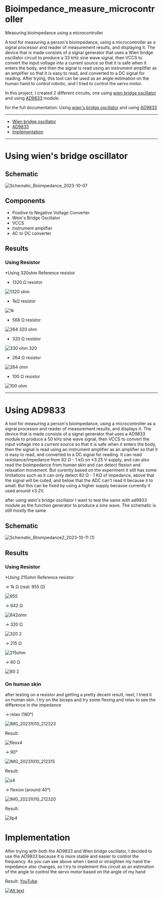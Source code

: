 # Bioimpedance_measure_microcontroller
Measuring bioimpedance using a microcontroller


A tool for measuring a person's bioimpedance, using a microcontroller as a signal processor and reader of measurement results, and displaying it. The device that is made consists of a signal generator that uses a Wien bridge oscillator circuit to produce a 33 kHz sine wave signal, then VCCS to convert the input voltage into a current source so that it is safe when it enters the body, and then the signal is read using an instrument amplifier as an amplifier so that it is easy to read, and converted to a DC signal for reading. After trying, this tool can be used as an angle estimation on the human hand to control robotic, and I tried to control the servo motor.


In this project, I created 2 different circuits, one using [wien bridge oscillator](#using-wiens-bridge-oscillator) and using [AD9833](#using-AD9833) module.

for the full documentation: Using [wien's bridge oscillator](WienBridge.md) and using [AD9833](AD9833.md)

---

- [Wien bridge oscillator](#using-weins-bridge-oscillator)
- [AD9833](#using-AD9833)
- [Implementation](#Implementation)

---

# Using wien's bridge oscillator


## Schematic 

![Schematic_Bioimpedance_2023-10-07](https://github.com/RonAaron61/Bioimpedance_measure_microcontroller/assets/105662575/4e0a50bc-f4f0-4f06-821f-029a3d162ce8)

## Components

- Positive to Negative Voltage Converter
- Wein's Bridge Oscillator
- VCCS
- Instrument amplifier
- AC to DC converter

## Results

### Using Resistor

*Using 320ohm Reference resistor

- 1320 Ω resistor

![1320 ohm](https://github.com/RonAaron61/Bioimpedance_measure_microcontroller/assets/105662575/f0573433-095c-44dc-afdb-be468862d06f)

- 1kΩ resistor

![1k](https://github.com/RonAaron61/Bioimpedance_measure_microcontroller/assets/105662575/0bbc9a15-97e3-4c21-af13-99f5cdbaf897)

- 568 Ω resistor

![264 320 ohm](https://github.com/RonAaron61/Bioimpedance_measure_microcontroller/assets/105662575/edef5eda-d9bd-4ce7-9b44-b819f870cfb9)

- 320 Ω resistor

![330 ohm 320](https://github.com/RonAaron61/Bioimpedance_measure_microcontroller/assets/105662575/a1072c09-794d-4338-a150-9b4c80346d77)

- 264 Ω resistor

![264 ohm](https://github.com/RonAaron61/Bioimpedance_measure_microcontroller/assets/105662575/7e72dd5d-efd6-4bf7-961a-99f7b31c1fb4)

- 100 Ω resistor

![100 ohm](https://github.com/RonAaron61/Bioimpedance_measure_microcontroller/assets/105662575/0406ae25-db73-45f7-b508-b2471e4d5e26)

---

# Using AD9833

A tool for measuring a person's bioimpedance, using a microcontroller as a signal processor and reader of measurement results, and displays it. The device that is made consists of a signal generator that uses a AD9833 module to produce a 50 kHz sine wave signal, then VCCS to convert the input voltage into a current source so that it is safe when it enters the body, then the signal is read using an instrument amplifier as an amplifier so that it is easy to read, and converted to a DC signal for reading. It can read resistance/impedance from 82 Ω - 1 kΩ on ±3.25 V supply, and can also read the bioimpedance from human skin and can detect flexion and relaxation movement. But curently based on the experiment it still has some limitations such as it can only detect 82 Ω - 1 KΩ of impedance, above that the signal will be cuted, and below that the ADC can't read it because it to small. But this can be fixed by using a higher supply because currently it used around ±3.2V.

after using wein's bridge oscillator I want to test the same with ad9833 module as the function generator to produce a sine wave. The schematic is still mostly the same


## Schematic 

![Schematic_BIoimpedance2_2023-10-11 (1)](https://github.com/RonAaron61/Bioimpedance_measure_microcontroller/assets/105662575/3d252a6d-891e-4264-bf06-23ac05744445)


## Results

### Using Resistor

*Using 215ohm Reference resistor

-> 1k Ω (real: 955 Ω)

![955](https://github.com/RonAaron61/Bioimpedance_measure_microcontroller/assets/105662575/5537720e-d7f5-4cd4-b33d-e9ba8ba4ba36)

-> 642 Ω 

![642ohm](https://github.com/RonAaron61/Bioimpedance_measure_microcontroller/assets/105662575/929407c9-dcf4-4ede-8932-a5a66542b263)

-> 320 Ω

![320 2](https://github.com/RonAaron61/Bioimpedance_measure_microcontroller/assets/105662575/affaecd0-a64a-4374-8083-36ed3b7c13ba)

-> 215 Ω

![215ohm](https://github.com/RonAaron61/Bioimpedance_measure_microcontroller/assets/105662575/f2a1e7dc-f008-49e0-8005-b6a233bf863c)

-> 80 Ω

![80 2](https://github.com/RonAaron61/Bioimpedance_measure_microcontroller/assets/105662575/cd54eaf1-e470-42a1-bba8-33e1e7def20f)


### On human skin

after testing on a resistor and getting a pretty decent result, next, I tried it on human skin. I try on the biceps and try some flexing and relax to see the difference in the impedance

-> relax (180°)

![IMG_20231010_212323](https://github.com/RonAaron61/Bioimpedance_measure_microcontroller/assets/105662575/a11fd528-4cc6-4d29-8dfd-16c5a544e4a0)

Result:

![flexx4](https://github.com/RonAaron61/Bioimpedance_measure_microcontroller/assets/105662575/c50fa640-f446-416d-b48a-06751453d5ec)

-> 90°

![IMG_20231010_212315](https://github.com/RonAaron61/Bioimpedance_measure_microcontroller/assets/105662575/70f69c8e-3e6e-41fd-b0ca-37c25b953ba6)

Result:

![s4](https://github.com/RonAaron61/Bioimpedance_measure_microcontroller/assets/105662575/545faa30-82f9-478b-9652-0b37f34d6743)

-> flexion (around 40°)

![IMG_20231010_212320](https://github.com/RonAaron61/Bioimpedance_measure_microcontroller/assets/105662575/325b4e28-b0d1-4dfa-aa75-2005ca41768d)

Result:

![lip4](https://github.com/RonAaron61/Bioimpedance_measure_microcontroller/assets/105662575/722dc10b-3eee-422c-8786-bf21f573499a)

# Implementation

After trying with both the AD9833 and Wien bridge oscillator, I decided to use the AD9833 because it is more stable and easier to control the frequency. As you can see above when I bend or straighten my hand the impedance also changes, so I try to implement this circuit as an estimation of the angle to control the servo motor based on the angle of my hand

Result: [YouTube](https://youtu.be/hNxc7NsJVV0?si=vREEqcHBl0VcCDHA)

[![Alt text](https://img.youtube.com/vi/hNxc7NsJVV0/0.jpg)](https://www.youtube.com/watch?v=hNxc7NsJVV0)
